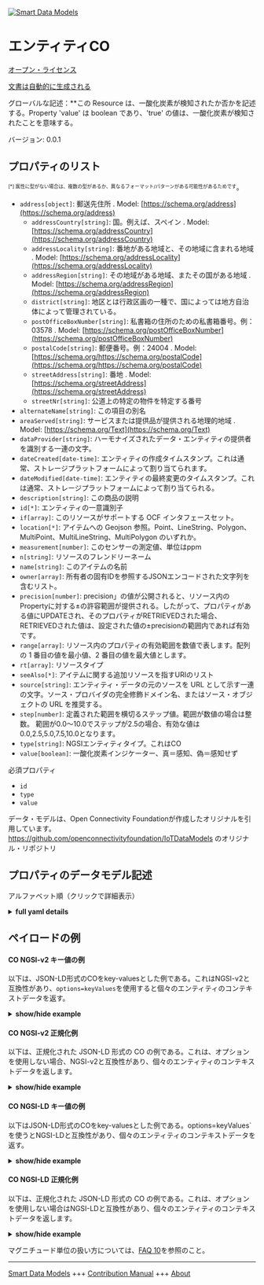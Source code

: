 <!-- 10-Header -->    
[![Smart Data Models](https://smartdatamodels.org/wp-content/uploads/2022/01/SmartDataModels_logo.png "Logo")](https://smartdatamodels.org)    
エンティティCO    
========<!-- /10-Header -->    
<!-- 15-License -->    
[オープン・ライセンス](https://github.com/smart-data-models//dataModel.OCF/blob/master/CO/LICENSE.md)    
[文書は自動的に生成される](https://docs.google.com/presentation/d/e/2PACX-1vTs-Ng5dIAwkg91oTTUdt8ua7woBXhPnwavZ0FxgR8BsAI_Ek3C5q97Nd94HS8KhP-r_quD4H0fgyt3/pub?start=false&loop=false&delayms=3000#slide=id.gb715ace035_0_60)    
<!-- /15-License -->    
<!-- 20-Description -->    
グローバルな記述：**この Resource は、一酸化炭素が検知されたか否かを記述する。Property 'value' は boolean であり、'true' の値は、一酸化炭素が検知されたことを意味する。    
バージョン: 0.0.1    
<!-- /20-Description -->    
<!-- 30-PropertiesList -->    
## プロパティのリスト    
<sup><sub>[*] 属性に型がない場合は、複数の型があるか、異なるフォーマット/パターンがある可能性があるためです</sub></sup>。    
- `address[object]`: 郵送先住所  . Model: [https://schema.org/address](https://schema.org/address)	- `addressCountry[string]`: 国。例えば、スペイン  . Model: [https://schema.org/addressCountry](https://schema.org/addressCountry)    
	- `addressLocality[string]`: 番地がある地域と、その地域に含まれる地域  . Model: [https://schema.org/addressLocality](https://schema.org/addressLocality)    
	- `addressRegion[string]`: その地域がある地域、またその国がある地域  . Model: [https://schema.org/addressRegion](https://schema.org/addressRegion)    
	- `district[string]`: 地区とは行政区画の一種で、国によっては地方自治体によって管理されている。      
	- `postOfficeBoxNumber[string]`: 私書箱の住所のための私書箱番号。例：03578  . Model: [https://schema.org/postOfficeBoxNumber](https://schema.org/postOfficeBoxNumber)    
	- `postalCode[string]`: 郵便番号。例：24004  . Model: [https://schema.org/https://schema.org/postalCode](https://schema.org/https://schema.org/postalCode)    
	- `streetAddress[string]`: 番地  . Model: [https://schema.org/streetAddress](https://schema.org/streetAddress)    
	- `streetNr[string]`: 公道上の特定の物件を特定する番号      
- `alternateName[string]`: この項目の別名  - `areaServed[string]`: サービスまたは提供品が提供される地理的地域  . Model: [https://schema.org/Text](https://schema.org/Text)- `dataProvider[string]`: ハーモナイズされたデータ・エンティティの提供者を識別する一連の文字。  - `dateCreated[date-time]`: エンティティの作成タイムスタンプ。これは通常、ストレージプラットフォームによって割り当てられます。  - `dateModified[date-time]`: エンティティの最終変更のタイムスタンプ。これは通常、ストレージプラットフォームによって割り当てられる。  - `description[string]`: この商品の説明  - `id[*]`: エンティティの一意識別子  - `if[array]`: このリソースがサポートする OCF インタフェースセット。  - `location[*]`: アイテムへの Geojson 参照。Point、LineString、Polygon、MultiPoint、MultiLineString、MultiPolygon のいずれか。  - `measurement[number]`: このセンサーの測定値、単位はppm  - `n[string]`: リソースのフレンドリーネーム  - `name[string]`: このアイテムの名前  - `owner[array]`: 所有者の固有IDを参照するJSONエンコードされた文字列を含むリスト。  - `precision[number]`: precision」の値が公開されると、リソース内のPropertyに対する±の許容範囲が提供される。したがって、プロパティがある値にUPDATEされ、そのプロパティがRETRIEVEDされた場合、RETRIEVEDされた値は、設定された値の±precisionの範囲内であれば有効です。  - `range[array]`: リソース内のプロパティの有効範囲を数値で表します。配列の 1 番目の値を最小値、2 番目の値を最大値とします。  - `rt[array]`: リソースタイプ  - `seeAlso[*]`: アイテムに関する追加リソースを指すURIのリスト  - `source[string]`: エンティティ・データの元のソースを URL として示す一連の文字。ソース・プロバイダの完全修飾ドメイン名、またはソース・オブジェクトの URL を推奨する。  - `step[number]`: 定義された範囲を横切るステップ値。範囲が数値の場合は整数。  範囲が0.0～10.0でステップが2.5の場合、有効な値は0.0,2.5,5.0,7.5,10.0となります。  - `type[string]`: NGSIエンティティタイプ。これはCO  - `value[boolean]`: 一酸化炭素インジケーター、真＝感知、偽＝感知せず  <!-- /30-PropertiesList -->    
<!-- 35-RequiredProperties -->    
必須プロパティ    
- `id`  - `type`  - `value`  <!-- /35-RequiredProperties -->    
<!-- 40-RequiredProperties -->    
データ・モデルは、Open Connectivity Foundationが作成したオリジナルを引用しています。https://github.com/openconnectivityfoundation/IoTDataModels のオリジナル・リポジトリ    
<!-- /40-RequiredProperties -->    
<!-- 50-DataModelHeader -->    
## プロパティのデータモデル記述    
アルファベット順（クリックで詳細表示）    
<!-- /50-DataModelHeader -->    
<!-- 60-ModelYaml -->    
<details><summary><strong>full yaml details</strong></summary>      
```yaml    
CO:      
  description: This Resource describes whether carbon monoxide has been sensed or not.The Property 'value' is a boolean.A value of 'true' means that carbon monoxide has been detected.A value of 'false' means that carbon monoxide has not been detected.      
  properties:      
    address:      
      description: The mailing address      
      properties:      
        addressCountry:      
          description: 'The country. For example, Spain'      
          type: string      
          x-ngsi:      
            model: https://schema.org/addressCountry      
            type: Property      
        addressLocality:      
          description: 'The locality in which the street address is, and which is in the region'      
          type: string      
          x-ngsi:      
            model: https://schema.org/addressLocality      
            type: Property      
        addressRegion:      
          description: 'The region in which the locality is, and which is in the country'      
          type: string      
          x-ngsi:      
            model: https://schema.org/addressRegion      
            type: Property      
        district:      
          description: 'A district is a type of administrative division that, in some countries, is managed by the local government'      
          type: string      
          x-ngsi:      
            type: Property      
        postOfficeBoxNumber:      
          description: 'The post office box number for PO box addresses. For example, 03578'      
          type: string      
          x-ngsi:      
            model: https://schema.org/postOfficeBoxNumber      
            type: Property      
        postalCode:      
          description: 'The postal code. For example, 24004'      
          type: string      
          x-ngsi:      
            model: https://schema.org/https://schema.org/postalCode      
            type: Property      
        streetAddress:      
          description: The street address      
          type: string      
          x-ngsi:      
            model: https://schema.org/streetAddress      
            type: Property      
        streetNr:      
          description: Number identifying a specific property on a public street      
          type: string      
          x-ngsi:      
            type: Property      
      type: object      
      x-ngsi:      
        model: https://schema.org/address      
        type: Property      
    alternateName:      
      description: An alternative name for this item      
      type: string      
      x-ngsi:      
        type: Property      
    areaServed:      
      description: The geographic area where a service or offered item is provided      
      type: string      
      x-ngsi:      
        model: https://schema.org/Text      
        type: Property      
    dataProvider:      
      description: A sequence of characters identifying the provider of the harmonised data entity      
      type: string      
      x-ngsi:      
        type: Property      
    dateCreated:      
      description: Entity creation timestamp. This will usually be allocated by the storage platform      
      format: date-time      
      type: string      
      x-ngsi:      
        type: Property      
    dateModified:      
      description: Timestamp of the last modification of the entity. This will usually be allocated by the storage platform      
      format: date-time      
      type: string      
      x-ngsi:      
        type: Property      
    description:      
      description: A description of this item      
      type: string      
      x-ngsi:      
        type: Property      
    id:      
      anyOf:      
        - description: Identifier format of any NGSI entity      
          maxLength: 256      
          minLength: 1      
          pattern: ^[\w\-\.\{\}\$\+\*\[\]`|~^@!,:\\]+$      
          type: string      
          x-ngsi:      
            type: Property      
        - description: Identifier format of any NGSI entity      
          format: uri      
          type: string      
          x-ngsi:      
            type: Property      
      description: Unique identifier of the entity      
      x-ngsi:      
        type: Property      
    if:      
      description: The OCF Interface set supported by this Resource      
      items:      
        enum:      
          - oic.if.baseline      
          - oic.if.s      
        maxLength: 64      
        type: string      
      minItems: 1      
      readOnly: true      
      type: array      
      uniqueItems: true      
      x-ngsi:      
        type: Property      
    location:      
      description: 'Geojson reference to the item. It can be Point, LineString, Polygon, MultiPoint, MultiLineString or MultiPolygon'      
      oneOf:      
        - description: Geojson reference to the item. Point      
          properties:      
            bbox:      
              items:      
                type: number      
              minItems: 4      
              type: array      
            coordinates:      
              items:      
                type: number      
              minItems: 2      
              type: array      
            type:      
              enum:      
                - Point      
              type: string      
          required:      
            - type      
            - coordinates      
          title: GeoJSON Point      
          type: object      
          x-ngsi:      
            type: GeoProperty      
        - description: Geojson reference to the item. LineString      
          properties:      
            bbox:      
              items:      
                type: number      
              minItems: 4      
              type: array      
            coordinates:      
              items:      
                items:      
                  type: number      
                minItems: 2      
                type: array      
              minItems: 2      
              type: array      
            type:      
              enum:      
                - LineString      
              type: string      
          required:      
            - type      
            - coordinates      
          title: GeoJSON LineString      
          type: object      
          x-ngsi:      
            type: GeoProperty      
        - description: Geojson reference to the item. Polygon      
          properties:      
            bbox:      
              items:      
                type: number      
              minItems: 4      
              type: array      
            coordinates:      
              items:      
                items:      
                  items:      
                    type: number      
                  minItems: 2      
                  type: array      
                minItems: 4      
                type: array      
              type: array      
            type:      
              enum:      
                - Polygon      
              type: string      
          required:      
            - type      
            - coordinates      
          title: GeoJSON Polygon      
          type: object      
          x-ngsi:      
            type: GeoProperty      
        - description: Geojson reference to the item. MultiPoint      
          properties:      
            bbox:      
              items:      
                type: number      
              minItems: 4      
              type: array      
            coordinates:      
              items:      
                items:      
                  type: number      
                minItems: 2      
                type: array      
              type: array      
            type:      
              enum:      
                - MultiPoint      
              type: string      
          required:      
            - type      
            - coordinates      
          title: GeoJSON MultiPoint      
          type: object      
          x-ngsi:      
            type: GeoProperty      
        - description: Geojson reference to the item. MultiLineString      
          properties:      
            bbox:      
              items:      
                type: number      
              minItems: 4      
              type: array      
            coordinates:      
              items:      
                items:      
                  items:      
                    type: number      
                  minItems: 2      
                  type: array      
                minItems: 2      
                type: array      
              type: array      
            type:      
              enum:      
                - MultiLineString      
              type: string      
          required:      
            - type      
            - coordinates      
          title: GeoJSON MultiLineString      
          type: object      
          x-ngsi:      
            type: GeoProperty      
        - description: Geojson reference to the item. MultiLineString      
          properties:      
            bbox:      
              items:      
                type: number      
              minItems: 4      
              type: array      
            coordinates:      
              items:      
                items:      
                  items:      
                    items:      
                      type: number      
                    minItems: 2      
                    type: array      
                  minItems: 4      
                  type: array      
                type: array      
              type: array      
            type:      
              enum:      
                - MultiPolygon      
              type: string      
          required:      
            - type      
            - coordinates      
          title: GeoJSON MultiPolygon      
          type: object      
          x-ngsi:      
            type: GeoProperty      
      x-ngsi:      
        type: GeoProperty      
    measurement:      
      description: 'Measured value for this sensor, units are in ppm'      
      readOnly: true      
      type: number      
      x-ngsi:      
        type: Property      
    n:      
      description: Friendly name of the Resource      
      maxLength: 64      
      readOnly: true      
      type: string      
      x-ngsi:      
        type: Property      
    name:      
      description: The name of this item      
      type: string      
      x-ngsi:      
        type: Property      
    owner:      
      description: A List containing a JSON encoded sequence of characters referencing the unique Ids of the owner(s)      
      items:      
        anyOf:      
          - description: Identifier format of any NGSI entity      
            maxLength: 256      
            minLength: 1      
            pattern: ^[\w\-\.\{\}\$\+\*\[\]`|~^@!,:\\]+$      
            type: string      
            x-ngsi:      
              type: Property      
          - description: Identifier format of any NGSI entity      
            format: uri      
            type: string      
            x-ngsi:      
              type: Property      
        description: Unique identifier of the entity      
        x-ngsi:      
          type: Property      
      type: array      
      x-ngsi:      
        type: Property      
    precision:      
      description: 'When exposed the value in ''precision'' provides a +/- tolerance against the Properties in the Resource. Thus if a Property is UPDATED to a value and that Property then RETRIEVED, the RETRIEVED value is valid if in the range of the set value +/- precision'      
      readOnly: true      
      type: number      
      x-ngsi:      
        type: Property      
    range:      
      description: 'The valid range for the Property in the Resource as a number. The first value in the array is the minimum value, the second value in the array is the maximum value'      
      items:      
        type: number      
      maxItems: 2      
      minItems: 2      
      readOnly: true      
      type: array      
      x-ngsi:      
        type: Property      
    rt:      
      description: Resource Type      
      items:      
        enum:      
          - oic.r.sensor.carbonmonoxide      
        maxLength: 64      
        type: string      
      minItems: 1      
      readOnly: true      
      type: array      
      uniqueItems: true      
      x-ngsi:      
        type: Property      
    seeAlso:      
      description: list of uri pointing to additional resources about the item      
      oneOf:      
        - items:      
            format: uri      
            type: string      
          minItems: 1      
          type: array      
        - format: uri      
          type: string      
      x-ngsi:      
        type: Property      
    source:      
      description: 'A sequence of characters giving the original source of the entity data as a URL. Recommended to be the fully qualified domain name of the source provider, or the URL to the source object'      
      type: string      
      x-ngsi:      
        type: Property      
    step:      
      description: 'Step value across the defined range an integer when the range is a number.  This is the increment for valid values across the range; so if range is 0.0..10.0 and step is 2.5 then valid values are 0.0,2.5,5.0,7.5,10.0'      
      readOnly: true      
      type: number      
      x-ngsi:      
        type: Property      
    type:      
      description: NGSI entity type. It has to be CO      
      enum:      
        - CO      
      type: string      
      x-ngsi:      
        type: Property      
    value:      
      description: 'The carbon monoxide indicator, true = sensed, false = not sensed'      
      readOnly: true      
      type: boolean      
      x-ngsi:      
        type: Property      
  required:      
    - value      
    - id      
    - type      
  type: object      
  x-derived-from: https://raw.githubusercontent.com/openconnectivityfoundation/IoTDataModels/master/CarbonMonoxideResURI.swagger.json      
  x-disclaimer: 'Redistribution and use in source and binary forms, with or without modification, are permitted  provided that the license conditions are met. Copyleft (c) 2022 Contributors to Smart Data Models Program'      
  x-license-url: https://github.com/smart-data-models/dataModel.OCF/blob/master/CO/LICENSE.md      
  x-model-schema: https://smart-data-models.github.io/dataModel.OCF/CO/schema.json      
  x-model-tags: OCF      
  x-version: 0.0.1      
```    
</details>      
<!-- /60-ModelYaml -->    
<!-- 70-MiddleNotes -->    
<!-- /70-MiddleNotes -->    
<!-- 80-Examples -->    
## ペイロードの例    
#### CO NGSI-v2 キー値の例    
以下は、JSON-LD形式のCOをkey-valuesとした例である。これはNGSI-v2と互換性があり、`options=keyValues`を使用すると個々のエンティティのコンテキストデータを返す。    
<details><summary><strong>show/hide example</strong></summary>      
```json  
{  
  "id": "urn:ngsi-ld:CO:id:DPCB:07895086",  
  "dateCreated": "1982-03-28T23:23:50Z",  
  "dateModified": "1993-10-04T04:14:04Z",  
  "source": "Image throw feeling field arrive describe he. Dream road maybe ok enough turn.",  
  "name": "Unit trouble me minute compare. Administration recognize oil well billion experience",  
  "alternateName": "To ",  
  "description": "Body teach campaign week. Item pull buy believe order manager adult.",  
  "dataProvider": "Pay indeed entire answer responsibility. Could travel crime when along. Now into pay back on at manage not.",  
  "owner": [  
    "urn:ngsi-ld:CO:items:CXFT:79775642",  
    "urn:ngsi-ld:CO:items:VVBZ:92396579"  
  ],  
  "seeAlso": [  
    "urn:ngsi-ld:CO:items:CMBA:70572957"  
  ],  
  "location": {  
    "type": "Point",  
    "coordinates": [  
      48.755996,  
      115.719262  
    ]  
  },  
  "address": {  
    "streetAddress": "Represent control hot court glass page structure. Adult street law economy time because suffer. Give human green bar hotel daughter.",  
    "addressLocality": "Later message forget major. Discuss office plan popular turn.",  
    "addressRegion": "Number film",  
    "addressCountry": "Bad consumer young that eight ago five. Human sound various nature look natural hair",  
    "postalCode": "Case within meet instead big tax family. Nearly goal often TV. Possible true painting drug laugh.",  
    "postOfficeBoxNumber": "Art along within star",  
    "streetNr": "Wind wonder professional bill firm big administration yard. Close eye De",  
    "district": "With thought right federal. Single camer"  
  },  
  "areaServed": "Prove occur do rest. Yard government personal body base artist set.",  
  "rt": [  
    "oic.r.sensor.carbonmonoxide"  
  ],  
  "value": false,  
  "measurement": 441.5,  
  "precision": 51.6,  
  "n": "Rather nature job free ed",  
  "range": [  
    897.9,  
    389.6  
  ],  
  "step": 635.5,  
  "if": [  
    "oic.if.s"  
  ],  
  "type": "CO"  
}  
```  
</details>    
#### CO NGSI-v2 正規化例    
以下は、正規化された JSON-LD 形式の CO の例である。これは、オプションを使用しない場合、NGSI-v2と互換性があり、個々のエンティティのコンテキストデータを返します。    
<details><summary><strong>show/hide example</strong></summary>      
```json  
{  
  "id": "urn:ngsi-ld:CO:id:DPCB:07895086",  
  "dateCreated": {  
    "type": "DateTime",  
    "value": "1982-03-28T23:23:50Z"  
  },  
  "dateModified": {  
    "type": "DateTime",  
    "value": "1993-10-04T04:14:04Z"  
  },  
  "source": {  
    "type": "Text",  
    "value": "Image throw feeling field arrive describe he. Dream road maybe ok enough turn."  
  },  
  "name": {  
    "type": "Text",  
    "value": "Unit trouble me minute compare. Administration recognize oil well billion experience"  
  },  
  "alternateName": {  
    "type": "Text",  
    "value": "To "  
  },  
  "description": {  
    "type": "Text",  
    "value": "Body teach campaign week. Item pull buy believe order manager adult."  
  },  
  "dataProvider": {  
    "type": "Text",  
    "value": "Pay indeed entire answer responsibility. Could travel crime when along. Now into pay back on at manage not."  
  },  
  "owner": {  
    "type": "StructuredValue",  
    "value": [  
      "urn:ngsi-ld:CO:items:CXFT:79775642",  
      "urn:ngsi-ld:CO:items:VVBZ:92396579"  
    ]  
  },  
  "seeAlso": {  
    "type": "StructuredValue",  
    "value": [  
      "urn:ngsi-ld:CO:items:CMBA:70572957"  
    ]  
  },  
  "location": {  
    "type": "geo:json",  
    "value": {  
      "type": "Point",  
      "coordinates": [  
        48.755996,  
        115.719262  
      ]  
    }  
  },  
  "address": {  
    "type": "StructuredValue",  
    "value": {  
      "streetAddress": "Represent control hot court glass page structure. Adult street law economy time because suffer. Give human green bar hotel daughter.",  
      "addressLocality": "Later message forget major. Discuss office plan popular turn.",  
      "addressRegion": "Number film",  
      "addressCountry": "Bad consumer young that eight ago five. Human sound various nature look natural hair",  
      "postalCode": "Case within meet instead big tax family. Nearly goal often TV. Possible true painting drug laugh.",  
      "postOfficeBoxNumber": "Art along within star",  
      "streetNr": "Wind wonder professional bill firm big administration yard. Close eye De",  
      "district": "With thought right federal. Single camer"  
    }  
  },  
  "areaServed": {  
    "type": "Text",  
    "value": "Prove occur do rest. Yard government personal body base artist set."  
  },  
  "rt": {  
    "type": "StructuredValue",  
    "value": [  
      "oic.r.sensor.carbonmonoxide"  
    ]  
  },  
  "value": {  
    "type": "Boolean",  
    "value": false  
  },  
  "measurement": {  
    "type": "Number",  
    "value": 441.5  
  },  
  "precision": {  
    "type": "Number",  
    "value": 51.6  
  },  
  "n": {  
    "type": "Text",  
    "value": "Rather nature job free ed"  
  },  
  "range": {  
    "type": "StructuredValue",  
    "value": [  
      897.9,  
      389.6  
    ]  
  },  
  "step": {  
    "type": "Number",  
    "value": 635.5  
  },  
  "if": {  
    "type": "StructuredValue",  
    "value": [  
      "oic.if.s"  
    ]  
  },  
  "type": "CO"  
}  
```  
</details>    
#### CO NGSI-LD キー値の例    
以下はJSON-LD形式のCOをkey-valuesとした例である。options=keyValues`を使うとNGSI-LDと互換性があり、個々のエンティティのコンテキストデータを返す。    
<details><summary><strong>show/hide example</strong></summary>      
```json  
{  
  "id": "urn:ngsi-ld:CO:id:DPCB:07895086",  
  "dateCreated": "1982-03-28T23:23:50Z",  
  "dateModified": "1993-10-04T04:14:04Z",  
  "source": "Image throw feeling field arrive describe he. Dream road maybe ok enough turn.",  
  "name": "Unit trouble me minute compare. Administration recognize oil well billion experience",  
  "alternateName": "To ",  
  "description": "Body teach campaign week. Item pull buy believe order manager adult.",  
  "dataProvider": "Pay indeed entire answer responsibility. Could travel crime when along. Now into pay back on at manage not.",  
  "owner": [  
    "urn:ngsi-ld:CO:items:CXFT:79775642",  
    "urn:ngsi-ld:CO:items:VVBZ:92396579"  
  ],  
  "seeAlso": [  
    "urn:ngsi-ld:CO:items:CMBA:70572957"  
  ],  
  "location": {  
    "type": "Point",  
    "coordinates": [  
      48.755996,  
      115.719262  
    ]  
  },  
  "address": {  
    "streetAddress": "Represent control hot court glass page structure. Adult street law economy time because suffer. Give human green bar hotel daughter.",  
    "addressLocality": "Later message forget major. Discuss office plan popular turn.",  
    "addressRegion": "Number film",  
    "addressCountry": "Bad consumer young that eight ago five. Human sound various nature look natural hair",  
    "postalCode": "Case within meet instead big tax family. Nearly goal often TV. Possible true painting drug laugh.",  
    "postOfficeBoxNumber": "Art along within star",  
    "streetNr": "Wind wonder professional bill firm big administration yard. Close eye De",  
    "district": "With thought right federal. Single camer"  
  },  
  "areaServed": "Prove occur do rest. Yard government personal body base artist set.",  
  "rt": [  
    "oic.r.sensor.carbonmonoxide"  
  ],  
  "value": false,  
  "measurement": 441.5,  
  "precision": 51.6,  
  "n": "Rather nature job free ed",  
  "range": [  
    897.9,  
    389.6  
  ],  
  "step": 635.5,  
  "if": [  
    "oic.if.s"  
  ],  
  "type": "CO",  
  "@context": [  
    "https://smartdatamodels.org/context.jsonld"  
  ]  
}  
```  
</details>    
#### CO NGSI-LD 正規化例    
以下は、正規化された JSON-LD 形式の CO の例である。これは、オプションを使用しない場合はNGSI-LDと互換性があり、個々のエンティティのコンテキストデータを返します。    
<details><summary><strong>show/hide example</strong></summary>      
```json  
{  
    "id": "urn:ngsi-ld:CO:id:DPCB:07895086",  
    "dateCreated": {  
        "type": "Property",  
        "value": {  
            "@type": "DateTime",  
            "@value": "1982-03-28T23:23:50Z"  
        }  
    },  
    "dateModified": {  
        "type": "Property",  
        "value": {  
            "@type": "DateTime",  
            "@value": "1993-10-04T04:14:04Z"  
        }  
    },  
    "source": {  
        "type": "Property",  
        "value": "Image throw feeling field arrive describe he. Dream road maybe ok enough turn."  
    },  
    "name": {  
        "type": "Property",  
        "value": "Unit trouble me minute compare. Administration recognize oil well billion experience"  
    },  
    "alternateName": {  
        "type": "Property",  
        "value": "To "  
    },  
    "description": {  
        "type": "Property",  
        "value": "Body teach campaign week. Item pull buy believe order manager adult."  
    },  
    "dataProvider": {  
        "type": "Property",  
        "value": "Pay indeed entire answer responsibility. Could travel crime when along. Now into pay back on at manage not."  
    },  
    "owner": {  
        "type": "Property",  
        "value": [  
            "urn:ngsi-ld:CO:items:CXFT:79775642",  
            "urn:ngsi-ld:CO:items:VVBZ:92396579"  
        ]  
    },  
    "seeAlso": {  
        "type": "Property",  
        "value": [  
            "urn:ngsi-ld:CO:items:CMBA:70572957"  
        ]  
    },  
    "location": {  
        "type": "GeoProperty",  
        "value": {  
            "type": "Point",  
            "coordinates": [  
                48.755996,  
                115.719262  
            ]  
        }  
    },  
    "address": {  
        "type": "Property",  
        "value": {  
            "streetAddress": "Represent control hot court glass page structure. Adult street law economy time because suffer. Give human green bar hotel daughter.",  
            "addressLocality": "Later message forget major. Discuss office plan popular turn.",  
            "addressRegion": "Number film",  
            "addressCountry": "Bad consumer young that eight ago five. Human sound various nature look natural hair",  
            "postalCode": "Case within meet instead big tax family. Nearly goal often TV. Possible true painting drug laugh.",  
            "postOfficeBoxNumber": "Art along within star",  
            "streetNr": "Wind wonder professional bill firm big administration yard. Close eye De",  
            "district": "With thought right federal. Single camer"  
        }  
    },  
    "areaServed": {  
        "type": "Property",  
        "value": "Prove occur do rest. Yard government personal body base artist set."  
    },  
    "rt": {  
        "type": "Property",  
        "value": [  
            "oic.r.sensor.carbonmonoxide"  
        ]  
    },  
    "value": {  
        "type": "Property",  
        "value": false  
    },  
    "measurement": {  
        "type": "Property",  
        "value": 441.5  
    },  
    "precision": {  
        "type": "Property",  
        "value": 51.6  
    },  
    "n": {  
        "type": "Property",  
        "value": "Rather nature job free ed"  
    },  
    "range": {  
        "type": "Property",  
        "value": [  
            897.9,  
            389.6  
        ]  
    },  
    "step": {  
        "type": "Property",  
        "value": 635.5  
    },  
    "if": {  
        "type": "Property",  
        "value": [  
            "oic.if.s"  
        ]  
    },  
    "type": "CO",  
    "@context": [  
        "https://smartdatamodels.org/context.jsonld"  
    ]  
}  
```  
</details><!-- /80-Examples -->    
<!-- 90-FooterNotes -->    
<!-- /90-FooterNotes -->    
<!-- 95-Units -->    
マグニチュード単位の扱い方については、[FAQ 10](https://smartdatamodels.org/index.php/faqs/)を参照のこと。    
<!-- /95-Units -->    
<!-- 97-LastFooter -->    
---    
[Smart Data Models](https://smartdatamodels.org) +++ [Contribution Manual](https://bit.ly/contribution_manual) +++ [About](https://bit.ly/Introduction_SDM)<!-- /97-LastFooter -->    
